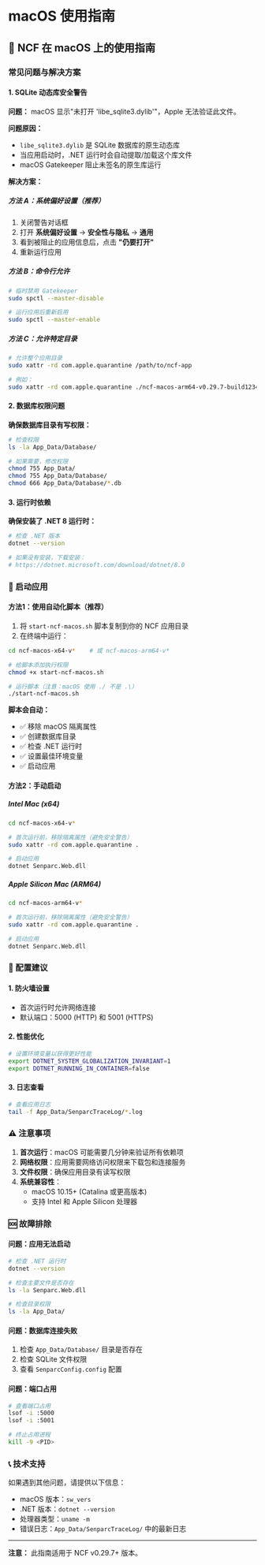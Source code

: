 # macOS 使用指南

## 🍎 NCF 在 macOS 上的使用指南

### 常见问题与解决方案

#### 1. SQLite 动态库安全警告

**问题：** macOS 显示"未打开 'libe_sqlite3.dylib'"，Apple 无法验证此文件。

**问题原因：** 
- `libe_sqlite3.dylib` 是 SQLite 数据库的原生动态库
- 当应用启动时，.NET 运行时会自动提取/加载这个库文件
- macOS Gatekeeper 阻止未签名的原生库运行

**解决方案：**

##### 方法 A：系统偏好设置（推荐）
1. 关闭警告对话框
2. 打开 **系统偏好设置** → **安全性与隐私** → **通用**
3. 看到被阻止的应用信息后，点击 **"仍要打开"**
4. 重新运行应用

##### 方法 B：命令行允许
```bash
# 临时禁用 Gatekeeper
sudo spctl --master-disable

# 运行应用后重新启用
sudo spctl --master-enable
```

##### 方法 C：允许特定目录
```bash
# 允许整个应用目录
sudo xattr -rd com.apple.quarantine /path/to/ncf-app

# 例如：
sudo xattr -rd com.apple.quarantine ./ncf-macos-arm64-v0.29.7-build1234
```

#### 2. 数据库权限问题

**确保数据库目录有写权限：**

```bash
# 检查权限
ls -la App_Data/Database/

# 如果需要，修改权限
chmod 755 App_Data/
chmod 755 App_Data/Database/
chmod 666 App_Data/Database/*.db
```

#### 3. 运行时依赖

**确保安装了 .NET 8 运行时：**

```bash
# 检查 .NET 版本
dotnet --version

# 如果没有安装，下载安装：
# https://dotnet.microsoft.com/download/dotnet/8.0
```

### 🚀 启动应用

#### 方法1：使用自动化脚本（推荐）

1. 将 `start-ncf-macos.sh` 脚本复制到你的 NCF 应用目录
2. 在终端中运行：

```bash
cd ncf-macos-x64-v*    # 或 ncf-macos-arm64-v*

# 给脚本添加执行权限
chmod +x start-ncf-macos.sh

# 运行脚本（注意：macOS 使用 ./ 不是 .\）
./start-ncf-macos.sh
```

**脚本会自动：**
- ✅ 移除 macOS 隔离属性
- ✅ 创建数据库目录
- ✅ 检查 .NET 运行时
- ✅ 设置最佳环境变量
- ✅ 启动应用

#### 方法2：手动启动

##### Intel Mac (x64)
```bash
cd ncf-macos-x64-v*

# 首次运行前，移除隔离属性（避免安全警告）
sudo xattr -rd com.apple.quarantine .

# 启动应用
dotnet Senparc.Web.dll
```

##### Apple Silicon Mac (ARM64)
```bash
cd ncf-macos-arm64-v*

# 首次运行前，移除隔离属性（避免安全警告）
sudo xattr -rd com.apple.quarantine .

# 启动应用
dotnet Senparc.Web.dll
```

### 🔧 配置建议

#### 1. 防火墙设置
- 首次运行时允许网络连接
- 默认端口：5000 (HTTP) 和 5001 (HTTPS)

#### 2. 性能优化
```bash
# 设置环境变量以获得更好性能
export DOTNET_SYSTEM_GLOBALIZATION_INVARIANT=1
export DOTNET_RUNNING_IN_CONTAINER=false
```

#### 3. 日志查看
```bash
# 查看应用日志
tail -f App_Data/SenparcTraceLog/*.log
```

### ⚠️ 注意事项

1. **首次运行**：macOS 可能需要几分钟来验证所有依赖项
2. **网络权限**：应用需要网络访问权限来下载包和连接服务
3. **文件权限**：确保应用目录有读写权限
4. **系统兼容性**：
   - macOS 10.15+ (Catalina 或更高版本)
   - 支持 Intel 和 Apple Silicon 处理器

### 🆘 故障排除

#### 问题：应用无法启动
```bash
# 检查 .NET 运行时
dotnet --version

# 检查主要文件是否存在
ls -la Senparc.Web.dll

# 检查目录权限
ls -la App_Data/
```

#### 问题：数据库连接失败
1. 检查 `App_Data/Database/` 目录是否存在
2. 检查 SQLite 文件权限
3. 查看 `SenparcConfig.config` 配置

#### 问题：端口占用
```bash
# 查看端口占用
lsof -i :5000
lsof -i :5001

# 终止占用进程
kill -9 <PID>
```

### 📞 技术支持

如果遇到其他问题，请提供以下信息：
- macOS 版本：`sw_vers`
- .NET 版本：`dotnet --version`
- 处理器类型：`uname -m`
- 错误日志：`App_Data/SenparcTraceLog/` 中的最新日志

---

**注意：** 此指南适用于 NCF v0.29.7+ 版本。 